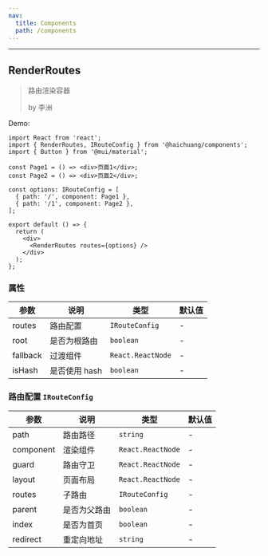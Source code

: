 ```yaml
---
nav:
  title: Components
  path: /components
---
```


---

## RenderRoutes

> 路由渲染容器
>
> by 李洲

Demo:

```tsx | pure
import React from 'react';
import { RenderRoutes, IRouteConfig } from '@haichuang/components';
import { Button } from '@mui/material';

const Page1 = () => <div>页面1</div>;
const Page2 = () => <div>页面2</div>;

const options: IRouteConfig = [
  { path: '/', component: Page1 },
  { path: '/1', component: Page2 },
];

export default () => {
  return (
    <div>
      <RenderRoutes routes={options} />
    </div>
  );
};
```

### 属性

| 参数     | 说明          | 类型              | 默认值 |
| -------- | ------------- | ----------------- | ------ |
| routes   | 路由配置      | `IRouteConfig`    | -      |
| root     | 是否为根路由  | `boolean`         | -      |
| fallback | 过渡组件      | `React.ReactNode` | -      |
| isHash   | 是否使用 hash | `boolean`         | -      |

### 路由配置 `IRouteConfig`

| 参数      | 说明         | 类型              | 默认值 |
| --------- | ------------ | ----------------- | ------ |
| path      | 路由路径     | `string`          | -      |
| component | 渲染组件     | `React.ReactNode` | -      |
| guard     | 路由守卫     | `React.ReactNode` | -      |
| layout    | 页面布局     | `React.ReactNode` | -      |
| routes    | 子路由       | `IRouteConfig`    | -      |
| parent    | 是否为父路由 | `boolean`         | -      |
| index     | 是否为首页   | `boolean`         | -      |
| redirect  | 重定向地址   | `string`          | -      |
